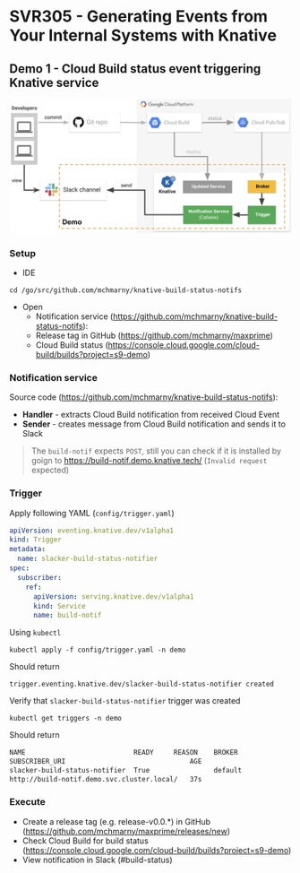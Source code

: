 # SVR305 - Generating Events from Your Internal Systems with Knative

## Demo 1 - Cloud Build status event triggering Knative service

![Cloud Build Integration with Slack Notifications](img/demo1.png "Cloud Build Integration with Slack Notifications")

### Setup

* IDE
```shell
cd /go/src/github.com/mchmarny/knative-build-status-notifs
```
* Open
  * Notification service (https://github.com/mchmarny/knative-build-status-notifs):
  * Release tag in GitHub (https://github.com/mchmarny/maxprime)
  * Cloud Build status (https://console.cloud.google.com/cloud-build/builds?project=s9-demo)

### Notification service

Source code (https://github.com/mchmarny/knative-build-status-notifs):
* **Handler** - extracts Cloud Build notification from received Cloud Event
* **Sender** - creates message from Cloud Build notification and sends it to Slack

> The `build-notif` expects `POST`, still you can check if it is installed by goign to https://build-notif.demo.knative.tech/ (`Invalid request` expected)

### Trigger

Apply following YAML (`config/trigger.yaml`)

```yaml
apiVersion: eventing.knative.dev/v1alpha1
kind: Trigger
metadata:
  name: slacker-build-status-notifier
spec:
  subscriber:
    ref:
      apiVersion: serving.knative.dev/v1alpha1
      kind: Service
      name: build-notif
```

Using `kubectl`

```shell
kubectl apply -f config/trigger.yaml -n demo
```

Should return

```shell
trigger.eventing.knative.dev/slacker-build-status-notifier created
```

Verify that `slacker-build-status-notifier` trigger was created

```shell
kubectl get triggers -n demo
```

Should return

```shell
NAME                           READY     REASON    BROKER    SUBSCRIBER_URI                               AGE
slacker-build-status-notifier  True                default   http://build-notif.demo.svc.cluster.local/   37s
```

### Execute

* Create a release tag (e.g. release-v0.0.*) in GitHub (https://github.com/mchmarny/maxprime/releases/new)
* Check Cloud Build for build status (https://console.cloud.google.com/cloud-build/builds?project=s9-demo)
* View notification in Slack (#build-status)


